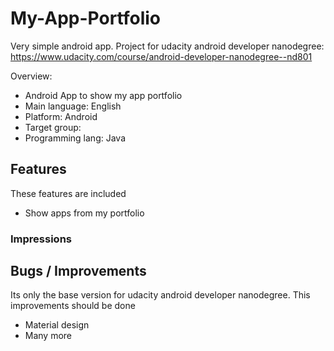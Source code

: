 # My-App-Portfolio
Very simple android app. Project for udacity android developer nanodegree: https://www.udacity.com/course/android-developer-nanodegree--nd801

Overview:
+ Android App to show my app portfolio
+ Main language: English
+ Platform: Android
+ Target group: 
+ Programming lang: Java

## Features
These features are included

+ Show apps from my portfolio

### Impressions


## Bugs / Improvements
Its only the base version for udacity android developer nanodegree.
This improvements should be done

+ Material design
+ Many more

